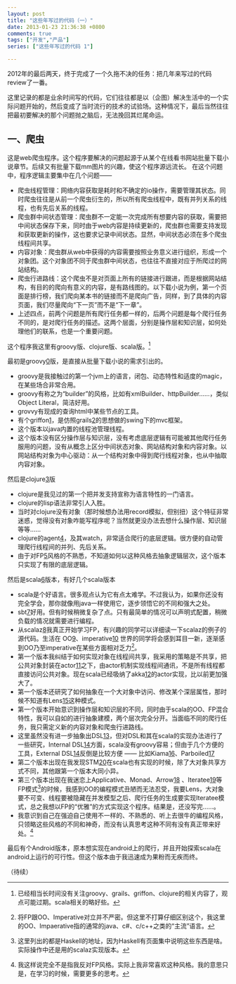 ```yaml
---
layout: post
title: "这些年写过的代码（一）"
date: 2013-01-23 21:36:38 +0800
comments: true
tags: ["开发","产品"]
series: ["这些年写过的代码 1"]

---
```



2012年的最后两天，终于完成了一个久拖不决的任务：把几年来写过的代码review了一番。

<!-- more -->

这里记录的都是业余时间写的代码，它们往往都是以（企图）解决生活中的一个实际问题开始的，然后变成了当时流行的技术的试验场。这种情况下，最后当然往往把最初要解决的那个问题抛之脑后，无法挽回其烂尾命运。

## 一、爬虫
这是web爬虫程序。这个程序要解决的问题起源于从某个在线看书网站批量下载小说章节。后续又有批量下载mm图片的兴趣，使这个程序源远流长。
在这个问题中，程序逻辑主要集中在几个问题——


* 爬虫线程管理：网络内容获取是耗时和不确定的io操作，需要管理其状态。同时爬虫往往是从前一个爬虫衍生的，所以所有爬虫线程中，既有并列关系的线程，也有先后关系的线程。
* 爬虫群中间状态管理：爬虫群不一定能一次完成所有想要内容的获取，需要把中间状态保存下来，同时由于web内容是持续更新的，爬虫群也需要支持发现和获取更新的操作，这也要求记录中间状态。显然，中间状态必须在多个爬虫线程间共享。
* 内容对象：爬虫群从web中获得的内容需要按照业务意义进行组织，形成一个对象团。这个对象团不同于爬虫群中间状态，也往往不直接对应于所爬过的网站结构。
* 爬虫行进路线：这个爬虫不是对页面上所有的链接进行跟进，而是根据网站结构，有目的的爬向有意义的内容，是有路线图的。以下载小说为例，第一个页面是排行榜，我们爬向某本书的链接而不是爬向广告，同样，到了具体的内容页面，我们尽量爬向“下一页”而不是“下一章”。
* 上述四点，前两个问题是所有爬行任务都一样的，后两个问题是每个爬行任务不同的，是对爬行任务的描述。这两个层面，分别是操作层和知识层，如何处理他们的联系，也是一个重要问题。

这个程序我这里有groovy版、clojure版、scala版。[^1]

最初是groovy[0]版，是直接从批量下载小说的需求引出的。

* groovy是我接触过的第一个jvm上的语言，闭包、动态特性和适度的magic，在某些场合非常合用。
* groovy有称之为“builder”的风格，比如有xmlBuilder、httpBuilder……，类似Object Literal，简洁好用。
* grovvy有现成的查询html中某些节点的工具。
* 有个griffon[1]，是仿照grails[2]的思想做的swing下的mvc框架。
* 这个版本以java内置的线程池管理线程。
* 这个版本没有区分操作层与知识层，没有考虑底层逻辑有可能被其他爬行任务服用的问题，没有从概念上区分中间状态对象、网站结构对象和内容对象。以网站结构对象为中心驱动：从一个结构对象中得到爬行线程对象，也从中抽取内容对象。

然后是clojure[3]版

* clojure是我见过的第一个把并发支持宣称为语言特性的一门语言。
* clojure的lisp语法非常引人入胜。
* 当时对clojure没有对象（那时候想办法用record模拟，但别扭）这个特征非常迷惑，觉得没有对象咋能写程序呢？当然就更没办法去想什么操作层、知识层等等……
* clojure的agent[4]，及其watch，非常适合爬行的底层逻辑。很方便的自动管理爬行线程间的并列、先后关系。
* 由于对FP[5]风格的不熟悉，不知道如何以这种风格去抽象逻辑层次，这个版本只实现了有限的底层逻辑。

然后是scala[6]版本，有好几个scala版本

* scala是个好语言。很多观点认为它有点太难学。不过我认为，如果你还没有完全学会，那你就像用java一样使用它，逐步领悟它的不同和强大之处。
* sbt[7]好用。但有时候稍微复杂了点。只有最简单的情况可以声明式配置，稍微负载的情况就需要进行编程。
* 从scalaz[8]我真正开始学习FP，有兴趣的同学可以详细读一下scalaz的例子的源代码。生活在 OO[9]、imperative[10] 世界的同学将会感到耳目一新，逐渐感到OO乃至imperative在某些方面相对乏力[^4]。
* 第一个版本我纠结于如何实现对象在线程间共享，我采用的策略是不共享，把公共对象封装在actor[11]之下，由actor机制实现线程间通讯，不是所有线程都直接访问公共对象。现在scala已经吸纳了akka[12]的actor实现，比以前更加强大了。
* 第一个版本还研究了如何抽象在一个大对象中访问、修改某个深层属性，那时候不知道有Lens[15]这种模式。
* 第一个版本开始意识到操作层和知识层的不同，同时由于scala的OO、FP混合特性，我可以自如的进行抽象建模，两个层次完全分开。当面临不同的爬行任务，我只需定义新的内容对象和爬虫行进路线。
* 这里虽然没有进一步抽象出DSL[13]，但对DSL和其在scala的实现办法进行了一些研究，Internal DSL[14]方面，scala没有groovy容易；但由于几个方便的工具，External DSL[14]反倒是比较方便 —— 比如Kiama[16]、Parboiled[17]
* 第二个版本出现在我发现STM[20]在scala也有实现的时候，除了大对象共享方式不同，其他跟第一个版本大同小异。
* 第三个版本出现在我迷恋上Applicative、Monad、Arrow[18] 、Iteratee[19]等FP模式[^2]的时候，我感到OO的编程模式丑陋而无法忍受，我要Lens，大对象要不可变、线程要被隐藏在并发模型之后、爬行任务的生成要实现Iteratee模式，总之我想以FP的“优雅”的方式实现这个程序。结果是，还没写完……。
* 我意识到自己在强迫自己使用不一样的、不熟悉的、听上去很牛的编程风格，只领略这些风格的不同和神奇，而没有认真思考这种不同有没有真正带来好处。[^3]

最后有个Android版本，原本想实现在android上的爬行，并且开始探索scala在android上运行的可行性。但这个版本由于我迅速成为果粉而无疾而终。

（待续）

[0]: http://groovy.codehaus.org
[1]: http://griffon.codehaus.org
[2]: http://grails.org
[3]: http://clojure.org
[4]: http://clojure.org/agents
[5]: http://en.wikipedia.org/wiki/Functional_programming
[6]: http://www.scala-lang.org
[7]: http://www.scala-sbt.org
[8]: http://code.google.com/p/scalaz/
[9]: http://en.wikipedia.org/wiki/Object-oriented_programming
[10]: http://en.wikipedia.org/wiki/Imperative_programming
[11]: http://www.scala-lang.org/node/242
[12]: http://akka.io
[13]: http://en.wikipedia.org/wiki/Domain-specific_language
[14]: http://martinfowler.com/bliki/DomainSpecificLanguage.html
[15]: https://blog.stackmob.com/2012/02/an-introduction-to-lenses-in-scalaz/
[16]: http://kiama.googlecode.com
[17]: https://github.com/sirthias/parboiled/wiki/parboiled-for-Scala
[18]: http://www.haskell.org/haskellwiki/Typeclassopedia
[19]: http://www.haskell.org/haskellwiki/Enumerator_and_iteratee
[20]: http://nbronson.github.com/scala-stm/

[^1]: 已经相当长时间没有关注groovy、grails、griffon、clojure的相关内容了，观点可能过期。scala相关的略好些。
[^2]: 这里列出的都是Haskell的地址，因为Haskell有页面集中说明这些东西是啥。实际操作中还是用的scalaz实现版本。
[^3]: 我这样说完全不是指我反对FP风格。实际上我非常喜欢这种风格。我的意思只是，在学习的时候，需要更多的思考。
[^4]: 将FP跟OO、Imperative对立并不严密。但这里不打算仔细区别这个，我这里的OO、Impaerative指的通常的java、c#、c/c++之类的“主流”语言。
